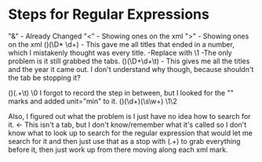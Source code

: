 # Steps for Regular Expressions

"&" - Already Changed
"<" - Showing ones on the xml
">" - Showing ones on the xml
(<movie>)(\D* \d+) - This gave me all titles that ended in a number, which I mistakenly thought was every title.
    -Replace with \1<title>\2<\title>
(<movie>)(\D*) - This gave me the all the titles without a number
    -\1<title>\2</title> -The only problem is it still grabbed the tabs.
(<movie>)(\D+\d+\t) - This gives me all the titles and the year it came out. I don't understand why though, because shouldn't the tab be stopping it?

(<movie>)(.+\t)
    \0<duration>
I forgot to record the step in between, but I looked for the "<duration>" marks and added unit="min" to it.
(<duration unit="min">)(\d+)(\s\w+)
    \1\2

Also, I figured out what the problem is I just have no idea how to search for it. 	 <- This isn't a tab, but I don't know/remember what it's called
so I don't know what to look up to search for the regular expression that would let me search for it and then just use that as a stop with
(.+) to grab everything before it, then just work up from there moving along each xml mark.


